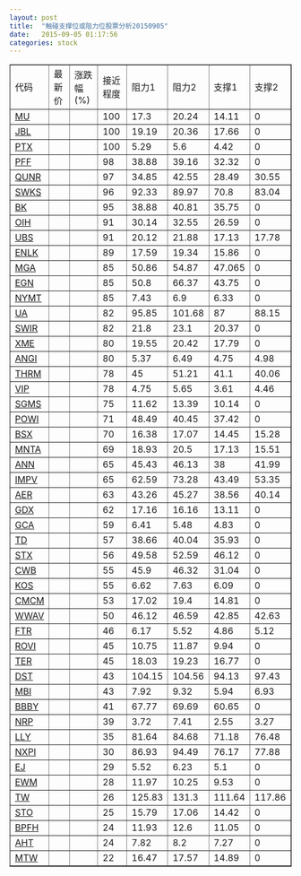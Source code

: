 ```yaml
---
layout: post
title:  "触碰支撑位或阻力位股票分析20150905"
date:   2015-09-05 01:17:56
categories: stock
---
```

<script type="text/javascript">
var stockList = []
stockList.push('gb_mu');
stockList.push('gb_jbl');
stockList.push('gb_ptx');
stockList.push('gb_pff');
stockList.push('gb_qunr');
stockList.push('gb_swks');
stockList.push('gb_bk');
stockList.push('gb_oih');
stockList.push('gb_ubs');
stockList.push('gb_enlk');
stockList.push('gb_mga');
stockList.push('gb_egn');
stockList.push('gb_nymt');
stockList.push('gb_ua');
stockList.push('gb_swir');
stockList.push('gb_xme');
stockList.push('gb_angi');
stockList.push('gb_thrm');
stockList.push('gb_vip');
stockList.push('gb_sgms');
stockList.push('gb_powi');
stockList.push('gb_bsx');
stockList.push('gb_mnta');
stockList.push('gb_ann');
stockList.push('gb_impv');
stockList.push('gb_aer');
stockList.push('gb_gdx');
stockList.push('gb_gca');
stockList.push('gb_td');
stockList.push('gb_stx');
stockList.push('gb_cwb');
stockList.push('gb_kos');
stockList.push('gb_cmcm');
stockList.push('gb_wwav');
stockList.push('gb_ftr');
stockList.push('gb_rovi');
stockList.push('gb_ter');
stockList.push('gb_dst');
stockList.push('gb_mbi');
stockList.push('gb_bbby');
stockList.push('gb_nrp');
stockList.push('gb_lly');
stockList.push('gb_nxpi');
stockList.push('gb_ej');
stockList.push('gb_ewm');
stockList.push('gb_tw');
stockList.push('gb_sto');
stockList.push('gb_bpfh');
stockList.push('gb_aht');
stockList.push('gb_mtw');
</script>
<table border="1">
 <tr>
 <td>代码</td>
 <td>最新价</td>
 <td>涨跌幅(%)</td>
 <td>接近程度</td>
 <td>阻力1</td>
 <td>阻力2</td>
 <td>支撑1</td>
 <td>支撑2</td>
</tr>
  <tr id="mu" class="red">
  <td><a href="http://stock.finance.sina.com.cn/usstock/quotes/MU.html" target="_blank">MU</a></td><td></td><td></td><td>100</td><td>17.3</td><td>20.24</td><td>14.11</td><td>0</td></tr>
  <tr id="jbl" class="red">
  <td><a href="http://stock.finance.sina.com.cn/usstock/quotes/JBL.html" target="_blank">JBL</a></td><td></td><td></td><td>100</td><td>19.19</td><td>20.36</td><td>17.66</td><td>0</td></tr>
  <tr id="ptx" class="green">
  <td><a href="http://stock.finance.sina.com.cn/usstock/quotes/PTX.html" target="_blank">PTX</a></td><td></td><td></td><td>100</td><td>5.29</td><td>5.6</td><td>4.42</td><td>0</td></tr>
  <tr id="pff" class="red">
  <td><a href="http://stock.finance.sina.com.cn/usstock/quotes/PFF.html" target="_blank">PFF</a></td><td></td><td></td><td>98</td><td>38.88</td><td>39.16</td><td>32.32</td><td>0</td></tr>
  <tr id="qunr" class="green">
  <td><a href="http://stock.finance.sina.com.cn/usstock/quotes/QUNR.html" target="_blank">QUNR</a></td><td></td><td></td><td>97</td><td>34.85</td><td>42.55</td><td>28.49</td><td>30.55</td></tr>
  <tr id="swks" class="green">
  <td><a href="http://stock.finance.sina.com.cn/usstock/quotes/SWKS.html" target="_blank">SWKS</a></td><td></td><td></td><td>96</td><td>92.33</td><td>89.97</td><td>70.8</td><td>83.04</td></tr>
  <tr id="bk" class="red">
  <td><a href="http://stock.finance.sina.com.cn/usstock/quotes/BK.html" target="_blank">BK</a></td><td></td><td></td><td>95</td><td>38.88</td><td>40.81</td><td>35.75</td><td>0</td></tr>
  <tr id="oih" class="red">
  <td><a href="http://stock.finance.sina.com.cn/usstock/quotes/OIH.html" target="_blank">OIH</a></td><td></td><td></td><td>91</td><td>30.14</td><td>32.55</td><td>26.59</td><td>0</td></tr>
  <tr id="ubs" class="red">
  <td><a href="http://stock.finance.sina.com.cn/usstock/quotes/UBS.html" target="_blank">UBS</a></td><td></td><td></td><td>91</td><td>20.12</td><td>21.88</td><td>17.13</td><td>17.78</td></tr>
  <tr id="enlk" class="red">
  <td><a href="http://stock.finance.sina.com.cn/usstock/quotes/ENLK.html" target="_blank">ENLK</a></td><td></td><td></td><td>89</td><td>17.59</td><td>19.34</td><td>15.86</td><td>0</td></tr>
  <tr id="mga" class="green">
  <td><a href="http://stock.finance.sina.com.cn/usstock/quotes/MGA.html" target="_blank">MGA</a></td><td></td><td></td><td>85</td><td>50.86</td><td>54.87</td><td>47.065</td><td>0</td></tr>
  <tr id="egn" class="red">
  <td><a href="http://stock.finance.sina.com.cn/usstock/quotes/EGN.html" target="_blank">EGN</a></td><td></td><td></td><td>85</td><td>50.8</td><td>66.37</td><td>43.75</td><td>0</td></tr>
  <tr id="nymt" class="green">
  <td><a href="http://stock.finance.sina.com.cn/usstock/quotes/NYMT.html" target="_blank">NYMT</a></td><td></td><td></td><td>85</td><td>7.43</td><td>6.9</td><td>6.33</td><td>0</td></tr>
  <tr id="ua" class="red">
  <td><a href="http://stock.finance.sina.com.cn/usstock/quotes/UA.html" target="_blank">UA</a></td><td></td><td></td><td>82</td><td>95.85</td><td>101.68</td><td>87</td><td>88.15</td></tr>
  <tr id="swir" class="red">
  <td><a href="http://stock.finance.sina.com.cn/usstock/quotes/SWIR.html" target="_blank">SWIR</a></td><td></td><td></td><td>82</td><td>21.8</td><td>23.1</td><td>20.37</td><td>0</td></tr>
  <tr id="xme" class="red">
  <td><a href="http://stock.finance.sina.com.cn/usstock/quotes/XME.html" target="_blank">XME</a></td><td></td><td></td><td>80</td><td>19.55</td><td>20.42</td><td>17.79</td><td>0</td></tr>
  <tr id="angi" class="green">
  <td><a href="http://stock.finance.sina.com.cn/usstock/quotes/ANGI.html" target="_blank">ANGI</a></td><td></td><td></td><td>80</td><td>5.37</td><td>6.49</td><td>4.75</td><td>4.98</td></tr>
  <tr id="thrm" class="red">
  <td><a href="http://stock.finance.sina.com.cn/usstock/quotes/THRM.html" target="_blank">THRM</a></td><td></td><td></td><td>78</td><td>45</td><td>51.21</td><td>41.1</td><td>40.06</td></tr>
  <tr id="vip" class="green">
  <td><a href="http://stock.finance.sina.com.cn/usstock/quotes/VIP.html" target="_blank">VIP</a></td><td></td><td></td><td>78</td><td>4.75</td><td>5.65</td><td>3.61</td><td>4.46</td></tr>
  <tr id="sgms" class="red">
  <td><a href="http://stock.finance.sina.com.cn/usstock/quotes/SGMS.html" target="_blank">SGMS</a></td><td></td><td></td><td>75</td><td>11.62</td><td>13.39</td><td>10.14</td><td>0</td></tr>
  <tr id="powi" class="red">
  <td><a href="http://stock.finance.sina.com.cn/usstock/quotes/POWI.html" target="_blank">POWI</a></td><td></td><td></td><td>71</td><td>48.49</td><td>40.45</td><td>37.42</td><td>0</td></tr>
  <tr id="bsx" class="red">
  <td><a href="http://stock.finance.sina.com.cn/usstock/quotes/BSX.html" target="_blank">BSX</a></td><td></td><td></td><td>70</td><td>16.38</td><td>17.07</td><td>14.45</td><td>15.28</td></tr>
  <tr id="mnta" class="red">
  <td><a href="http://stock.finance.sina.com.cn/usstock/quotes/MNTA.html" target="_blank">MNTA</a></td><td></td><td></td><td>69</td><td>18.93</td><td>20.5</td><td>17.13</td><td>15.51</td></tr>
  <tr id="ann" class="red">
  <td><a href="http://stock.finance.sina.com.cn/usstock/quotes/ANN.html" target="_blank">ANN</a></td><td></td><td></td><td>65</td><td>45.43</td><td>46.13</td><td>38</td><td>41.99</td></tr>
  <tr id="impv" class="red">
  <td><a href="http://stock.finance.sina.com.cn/usstock/quotes/IMPV.html" target="_blank">IMPV</a></td><td></td><td></td><td>65</td><td>62.59</td><td>73.28</td><td>43.49</td><td>53.35</td></tr>
  <tr id="aer" class="green">
  <td><a href="http://stock.finance.sina.com.cn/usstock/quotes/AER.html" target="_blank">AER</a></td><td></td><td></td><td>63</td><td>43.26</td><td>45.27</td><td>38.56</td><td>40.14</td></tr>
  <tr id="gdx" class="green">
  <td><a href="http://stock.finance.sina.com.cn/usstock/quotes/GDX.html" target="_blank">GDX</a></td><td></td><td></td><td>62</td><td>17.16</td><td>16.16</td><td>13.11</td><td>0</td></tr>
  <tr id="gca" class="green">
  <td><a href="http://stock.finance.sina.com.cn/usstock/quotes/GCA.html" target="_blank">GCA</a></td><td></td><td></td><td>59</td><td>6.41</td><td>5.48</td><td>4.83</td><td>0</td></tr>
  <tr id="td" class="red">
  <td><a href="http://stock.finance.sina.com.cn/usstock/quotes/TD.html" target="_blank">TD</a></td><td></td><td></td><td>57</td><td>38.66</td><td>40.04</td><td>35.93</td><td>0</td></tr>
  <tr id="stx" class="red">
  <td><a href="http://stock.finance.sina.com.cn/usstock/quotes/STX.html" target="_blank">STX</a></td><td></td><td></td><td>56</td><td>49.58</td><td>52.59</td><td>46.12</td><td>0</td></tr>
  <tr id="cwb" class="red">
  <td><a href="http://stock.finance.sina.com.cn/usstock/quotes/CWB.html" target="_blank">CWB</a></td><td></td><td></td><td>55</td><td>45.9</td><td>46.32</td><td>31.04</td><td>0</td></tr>
  <tr id="kos" class="red">
  <td><a href="http://stock.finance.sina.com.cn/usstock/quotes/KOS.html" target="_blank">KOS</a></td><td></td><td></td><td>55</td><td>6.62</td><td>7.63</td><td>6.09</td><td>0</td></tr>
  <tr id="cmcm" class="red">
  <td><a href="http://stock.finance.sina.com.cn/usstock/quotes/CMCM.html" target="_blank">CMCM</a></td><td></td><td></td><td>53</td><td>17.02</td><td>19.4</td><td>14.81</td><td>0</td></tr>
  <tr id="wwav" class="red">
  <td><a href="http://stock.finance.sina.com.cn/usstock/quotes/WWAV.html" target="_blank">WWAV</a></td><td></td><td></td><td>50</td><td>46.12</td><td>46.59</td><td>42.85</td><td>42.63</td></tr>
  <tr id="ftr" class="red">
  <td><a href="http://stock.finance.sina.com.cn/usstock/quotes/FTR.html" target="_blank">FTR</a></td><td></td><td></td><td>46</td><td>6.17</td><td>5.52</td><td>4.86</td><td>5.12</td></tr>
  <tr id="rovi" class="red">
  <td><a href="http://stock.finance.sina.com.cn/usstock/quotes/ROVI.html" target="_blank">ROVI</a></td><td></td><td></td><td>45</td><td>10.75</td><td>11.87</td><td>9.94</td><td>0</td></tr>
  <tr id="ter" class="red">
  <td><a href="http://stock.finance.sina.com.cn/usstock/quotes/TER.html" target="_blank">TER</a></td><td></td><td></td><td>45</td><td>18.03</td><td>19.23</td><td>16.77</td><td>0</td></tr>
  <tr id="dst" class="red">
  <td><a href="http://stock.finance.sina.com.cn/usstock/quotes/DST.html" target="_blank">DST</a></td><td></td><td></td><td>43</td><td>104.15</td><td>104.56</td><td>94.13</td><td>97.43</td></tr>
  <tr id="mbi" class="green">
  <td><a href="http://stock.finance.sina.com.cn/usstock/quotes/MBI.html" target="_blank">MBI</a></td><td></td><td></td><td>43</td><td>7.92</td><td>9.32</td><td>5.94</td><td>6.93</td></tr>
  <tr id="bbby" class="green">
  <td><a href="http://stock.finance.sina.com.cn/usstock/quotes/BBBY.html" target="_blank">BBBY</a></td><td></td><td></td><td>41</td><td>67.77</td><td>69.69</td><td>60.65</td><td>0</td></tr>
  <tr id="nrp" class="green">
  <td><a href="http://stock.finance.sina.com.cn/usstock/quotes/NRP.html" target="_blank">NRP</a></td><td></td><td></td><td>39</td><td>3.72</td><td>7.41</td><td>2.55</td><td>3.27</td></tr>
  <tr id="lly" class="red">
  <td><a href="http://stock.finance.sina.com.cn/usstock/quotes/LLY.html" target="_blank">LLY</a></td><td></td><td></td><td>35</td><td>81.64</td><td>84.68</td><td>71.18</td><td>76.48</td></tr>
  <tr id="nxpi" class="red">
  <td><a href="http://stock.finance.sina.com.cn/usstock/quotes/NXPI.html" target="_blank">NXPI</a></td><td></td><td></td><td>30</td><td>86.93</td><td>94.49</td><td>76.17</td><td>77.88</td></tr>
  <tr id="ej" class="red">
  <td><a href="http://stock.finance.sina.com.cn/usstock/quotes/EJ.html" target="_blank">EJ</a></td><td></td><td></td><td>29</td><td>5.52</td><td>6.23</td><td>5.1</td><td>0</td></tr>
  <tr id="ewm" class="green">
  <td><a href="http://stock.finance.sina.com.cn/usstock/quotes/EWM.html" target="_blank">EWM</a></td><td></td><td></td><td>28</td><td>11.97</td><td>10.25</td><td>9.53</td><td>0</td></tr>
  <tr id="tw" class="green">
  <td><a href="http://stock.finance.sina.com.cn/usstock/quotes/TW.html" target="_blank">TW</a></td><td></td><td></td><td>26</td><td>125.83</td><td>131.3</td><td>111.64</td><td>117.86</td></tr>
  <tr id="sto" class="green">
  <td><a href="http://stock.finance.sina.com.cn/usstock/quotes/STO.html" target="_blank">STO</a></td><td></td><td></td><td>25</td><td>15.79</td><td>17.06</td><td>14.42</td><td>0</td></tr>
  <tr id="bpfh" class="red">
  <td><a href="http://stock.finance.sina.com.cn/usstock/quotes/BPFH.html" target="_blank">BPFH</a></td><td></td><td></td><td>24</td><td>11.93</td><td>12.6</td><td>11.05</td><td>0</td></tr>
  <tr id="aht" class="red">
  <td><a href="http://stock.finance.sina.com.cn/usstock/quotes/AHT.html" target="_blank">AHT</a></td><td></td><td></td><td>24</td><td>7.82</td><td>8.2</td><td>7.27</td><td>0</td></tr>
  <tr id="mtw" class="green">
  <td><a href="http://stock.finance.sina.com.cn/usstock/quotes/MTW.html" target="_blank">MTW</a></td><td></td><td></td><td>22</td><td>16.47</td><td>17.57</td><td>14.89</td><td>0</td></tr>
</table>
